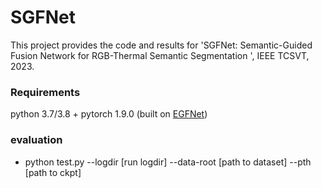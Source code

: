 # SGFNet

This project provides the code and results for 'SGFNet: Semantic-Guided Fusion Network for
RGB-Thermal Semantic Segmentation
', IEEE TCSVT, 2023. 

### Requirements
  python 3.7/3.8 + pytorch 1.9.0 (built on [EGFNet](https://github.com/ShaohuaDong2021/EGFNet))
  
### evaluation

+ python test.py --logdir [run logdir] --data-root [path to dataset] --pth [path to ckpt]